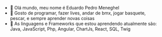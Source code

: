 - 👋 Olá mundo, meu nome é Eduardo Pedro Meneghel
- 👀 Gosto de programar, fazer lives, andar de bmx, jogar basquete, pescar, e sempre aprender novas coisas
- 🌱 As linguagens e Frameworks que estou aprendendo atualmente são: Java, JavaScript, Php, Angular, ChartJs, React, SQL, Twig
